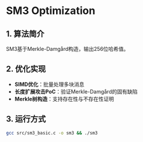 # SM3 Optimization

## 1. 算法简介
SM3基于Merkle-Damgård构造，输出256位哈希值。

## 2. 优化实现
- **SIMD优化**：批量处理多块消息
- **长度扩展攻击PoC**：验证Merkle-Damgård的固有缺陷
- **Merkle树构造**：支持存在性与不存在性证明

## 3. 运行方式
```bash
gcc src/sm3_basic.c -o sm3 && ./sm3
```
